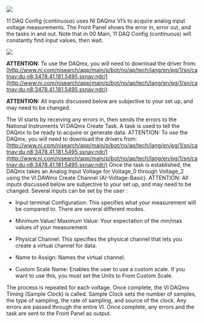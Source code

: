 ﻿

![](https://lh6.googleusercontent.com/UcDAhMJhZPkSOwX4_bBvSmB6RX0bnkARPlA-_GcPvL5ViK7Q8J4aSWi38NuKB1CJrm9YHckcdHBVqqqDNMYO3hFGy1V-vGAr3FKfNGhHFfQFemOWZVLsmIwLFQr6oaAsM4sBaoAw)

11 DAQ Config (continuous) uses NI DAQmx VI’s to acquire analog input voltage measurements. The Front Panel shows the error in, error out, and the tasks in and out. Note that in 00 Main, 11 DAQ Config (continuous) will constantly find input values, then wait.

  
![](https://lh4.googleusercontent.com/s6MeLlWL6ElbhEKULgPQoFJd3lYd_WVlPsMmvP_pR4o5VI8ROKV3HQ_dcV5-osCaT5Zje7hqHPa60dYjecW6LPc_08Puwx2XzKb9bozQ-5F4M32DTSw3PXli_dOLKZojdzApl116)

**ATTENTION:** To use the DAQmx, you will need to download the driver from: [http://www.ni.com/nisearch/app/main/p/bot/no/ap/tech/lang/en/pg/1/sn/catnav:du,n8:3478.41.181.5495,ssnav:ndr/](http://www.ni.com/nisearch/app/main/p/bot/no/ap/tech/lang/en/pg/1/sn/catnav:du,n8:3478.41.181.5495,ssnav:ndr/)

  

**ATTENTION:** All inputs discussed below are subjective to your set up, and may need to be changed.

  

The VI starts by receiving any errors in, then sends the errors to the National Instruments VI DAQmx Create Task. A task is used to tell the DAQmx to be ready to acquire or generate data. ATTENTION: To use the DAQmx, you will need to download the drivers from: [http://www.ni.com/nisearch/app/main/p/bot/no/ap/tech/lang/en/pg/1/sn/catnav:du,n8:3478.41.181.5495,ssnav:ndr/](http://www.ni.com/nisearch/app/main/p/bot/no/ap/tech/lang/en/pg/1/sn/catnav:du,n8:3478.41.181.5495,ssnav:ndr/) Once the task is established, the DAQmx takes an Analog Input Voltage for Voltage_0 through Voltage_2 using the VI DAWmx Create Channel (AI-Voltage-Basic). ATTENTION: All inputs discussed below are subjective to your set up, and may need to be changed. Several inputs can be set by the user :

-   Input terminal Configuration: This specifies what your measurement will be compared to. There are several different modes.
    
-   Minimum Value/ Maximum Value: Your expectation of the min/max values of your measurement.
    
-   Physical Channel: This specifies the physical channel that lets you create a virtual channel for data.
    
-   Name to Assign: Names the virtual channel.
    
-   Custom Scale Name: Enables the user to use a custom scale. If you want to use this, you must set the Units to From Custom Scale.
    

The process is repeated for each voltage. Once complete, the VI DAQmx Timing (Sample Clock) is called. Sample Clock sets the number of samples, the type of sampling, the rate of sampling, and source of the clock. Any errors are passed through the entire VI. Once complete, any errors and the task are sent to the Front Panel as output.
